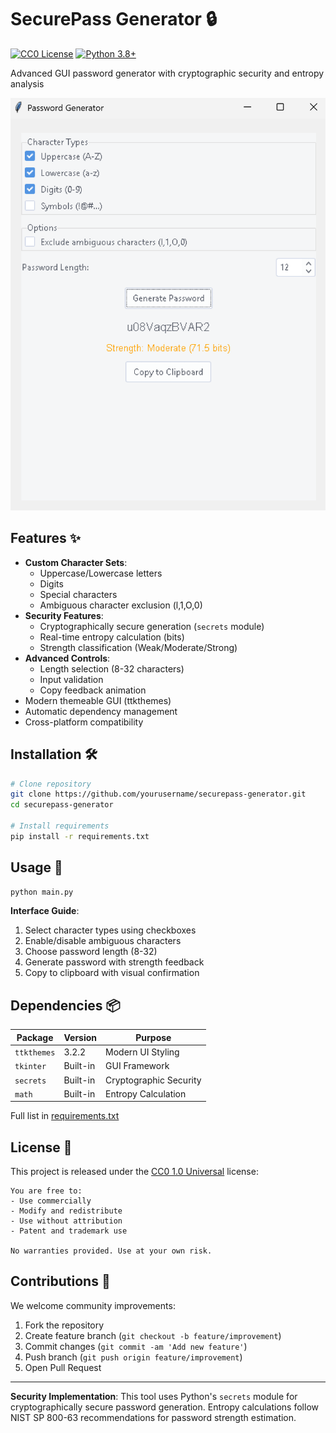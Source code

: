 # SecurePass Generator 🔒

[![CC0 License](https://img.shields.io/badge/License-CC0_1.0_Universal-blue.svg)](LICENSE)
[![Python 3.8+](https://img.shields.io/badge/Python-3.8%2B-blue.svg)](https://www.python.org/downloads/)

Advanced GUI password generator with cryptographic security and entropy analysis

![Password Generator Demo](demo-screenshot.png) <!-- Add actual screenshot later -->

## Features ✨

- **Custom Character Sets**:
  - Uppercase/Lowercase letters
  - Digits
  - Special characters
  - Ambiguous character exclusion (l,1,O,0)
- **Security Features**:
  - Cryptographically secure generation (`secrets` module)
  - Real-time entropy calculation (bits)
  - Strength classification (Weak/Moderate/Strong)
- **Advanced Controls**:
  - Length selection (8-32 characters)
  - Input validation
  - Copy feedback animation
- Modern themeable GUI (ttkthemes)
- Automatic dependency management
- Cross-platform compatibility

## Installation 🛠️

```bash
# Clone repository
git clone https://github.com/yourusername/securepass-generator.git
cd securepass-generator

# Install requirements
pip install -r requirements.txt
```

## Usage 🚀

```bash
python main.py
```

**Interface Guide**:
1. Select character types using checkboxes
2. Enable/disable ambiguous characters
3. Choose password length (8-32)
4. Generate password with strength feedback
5. Copy to clipboard with visual confirmation

## Dependencies 📦

| Package     | Version  | Purpose                |
|-------------|----------|------------------------|
| `ttkthemes` | 3.2.2    | Modern UI Styling      |
| `tkinter`   | Built-in | GUI Framework          |
| `secrets`   | Built-in | Cryptographic Security |
| `math`      | Built-in | Entropy Calculation    |
Full list in [requirements.txt](requirements.txt)

## License 📜

This project is released under the [CC0 1.0 Universal](LICENSE) license:

```text
You are free to:
- Use commercially
- Modify and redistribute
- Use without attribution
- Patent and trademark use

No warranties provided. Use at your own risk.
```

## Contributions 🤝

We welcome community improvements:
1. Fork the repository
2. Create feature branch (`git checkout -b feature/improvement`)
3. Commit changes (`git commit -am 'Add new feature'`)
4. Push branch (`git push origin feature/improvement`)
5. Open Pull Request

---

**Security Implementation**: This tool uses Python's `secrets` module for cryptographically secure password generation. Entropy calculations follow NIST SP 800-63 recommendations for password strength estimation.